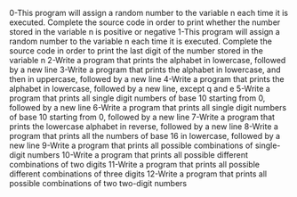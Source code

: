 0-This program will assign a random number to the variable n each time it is executed. Complete the source code in order to print whether the number stored in the variable n is positive or negative
1-This program will assign a random number to the variable n each time it is executed. Complete the source code in order to print the last digit of the number stored in the variable n
2-Write a program that prints the alphabet in lowercase, followed by a new line
3-Write a program that prints the alphabet in lowercase, and then in uppercase, followed by a new line
4-Write a program that prints the alphabet in lowercase, followed by a new line, except q and e
5-Write a program that prints all single digit numbers of base 10 starting from 0, followed by a new line
6-Write a program that prints all single digit numbers of base 10 starting from 0, followed by a new line
7-Write a program that prints the lowercase alphabet in reverse, followed by a new line
8-Write a program that prints all the numbers of base 16 in lowercase, followed by a new line
9-Write a program that prints all possible combinations of single-digit numbers
10-Write a program that prints all possible different combinations of two digits
11-Write a program that prints all possible different combinations of three digits
12-Write a program that prints all possible combinations of two two-digit numbers
